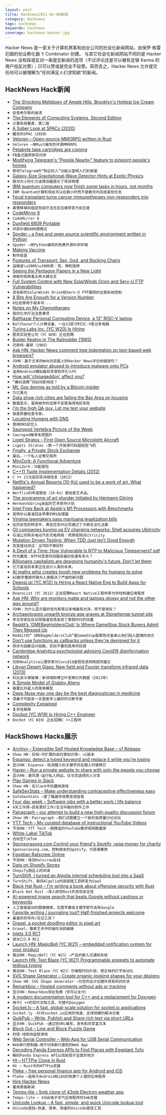 ```yaml
---
layout: post
title: Hacknews2021-02-06新闻
category: Hacknews
tags: hacknews
keywords: hacknews
coverage: hacknews-banner.jpg
---
```


Hacker News 是一家关于计算机黑客和创业公司的社会化新闻网站，由保罗·格雷厄姆的创业孵化器 Y Combinator 创建。
与其它社会化新闻网站不同的是 Hacker News 没有踩或反对一条提交新闻的选项（不过评论还是可以被有足够 Karma 的用户投反对票）；只可以赞或是完全不投票。简而言之，Hacker News 允许提交任何可以被理解为“任何满足人们求知欲”的新闻。

## HackNews Hack新闻


- [The Shocking Meltdown of Ample Hills, Brooklyn's Hottest Ice Cream Company](https://marker.medium.com/the-shocking-meltdown-of-ample-hills-brooklyns-hottest-ice-cream-company-66b27dc1791d)
- `安普希尔斯的崩溃`
- [The Elements of Computing Systems, Second Edition](https://mitpress.mit.edu/books/elements-computing-systems-second-edition)
- `计算系统要素，第二版`
- [A Sober Look at SPACs (2020)](https://dx.doi.org/10.2139/ssrn.3720919)
- `醒目的SPAC（2020）`
- [Veloren – Open-source MMORPG written in Rust](https://veloren.net/)
- `Veloren –用Rust编写的开源MMORPG`
- [Petabyte tape cartridges are coming](https://blocksandfiles.com/2021/02/04/petabyte-tape-cartridges-are-coming/)
- `PB盒式磁带即将问世`
- [Modifying Telegram's “People Nearby” feature to pinpoint people's homes](https://owlspace.xyz/cybersec/tg-nearby/)
- `修改Telegram的“附近的人”功能以查明人们的房屋`
- [Galaxy-Size Gravitational-Wave Detector Hints at Exotic Physics](https://www.scientificamerican.com/article/galaxy-size-gravitational-wave-detector-hints-at-exotic-physics/)
- `银河大小的引力波探测器提示了奇异物理`
- [IBM quantum computers now finish some tasks in hours, not months](https://www.engadget.com/ibm-quantum-computing-speedup-050134678.html)
- `IBM Quantum计算机现在可以在数小时而不是数月内完成某些任务`
- [Fecal transplant turns cancer immunotherapy non-responders into responders](https://www.eurekalert.org/pub_releases/2021-02/uop-ftt012921.php)
- `粪便移植将癌症免疫疗法无反应者转变为反应者`
- [CodeMirror 6](https://codemirror.net/6/)
- `CodeMirror 6`
- [Dunfield 6809 Portable](http://dunfield.classiccmp.org/d6809/index.htm)
- `邓菲尔德6809便携式`
- [Spyder – a free and open source scientific environment written in Python](https://www.spyder-ide.org/)
- `Spyder –用Python编写的免费开源科学环境`
- [Making Vaccine](https://www.lesswrong.com/posts/niQ3heWwF6SydhS7R/making-vaccine)
- `制作疫苗`
- [Postures of Transport: Sex, God, and Rocking Chairs](https://publicdomainreview.org/essay/postures-of-transport)
- `运输姿\u200b\u200b势：性，神和摇椅`
- [Seeing the Pentagon Papers in a New Light](https://www.propublica.org/article/seeing-the-pentagon-papers-in-a-new-light)
- `用新的视角看五角大楼论文`
- [Full System Control with New SolarWinds Orion and Serv-U FTP Vulnerabilities](https://www.trustwave.com/en-us/resources/blogs/spiderlabs-blog/full-system-control-with-new-solarwinds-orion-based-and-serv-u-ftp-vulnerabilities/)
- `具有新的SolarWinds Orion和Serv-U FTP漏洞的全面系统控制`
- [8 Bits Are Enough for a Version Number](http://kroah.com/log/blog/2021/02/05/8-bits-are-enough-for-a-version-number-dot-dot-dot/)
- `8位足够用于版本号...`
- [Notes on My Chemotherapy](https://www.charlieharrington.com/chemotherapy)
- `我的化学疗法注意事项`
- [Balthazar Personal Computing Device, a 13” RISC-V laptop](https://balthazar.space/wiki/Balthazar)
- `Balthazar个人计算设备，一台13英寸RISC-V笔记本电脑`
- [Turing Labs Inc. (YC W20) Is Hiring](https://www.workatastartup.com/jobs/42033)
- `图灵实验室公司（YC W20）正在招聘`
- [Buster Keaton in The Railrodder (1965)](https://www.nfb.ca/film/railrodder/)
- `巴斯特·基顿（1965）`
- [Ask HN: Hacker News comment tree indentation on text-based web browsers?](item?id=26040504)
- `问HN：基于文本的Web浏览器上的Hacker News评论树缩进吗？`
- [Android emulator abused to introduce malware onto PCs](https://blog.malwarebytes.com/awareness/2021/02/android-emulator-abused-to-introduce-malware-onto-pcs/)
- `滥用Android模拟器将恶意软件引入PC`
- [How will 'chipageddon' affect you?](https://www.bbc.com/news/technology-55936011)
- `“筹码浪费”将如何影响您？`
- [Mt. Gox demise as told by a Bitcoin insider](https://www.bloomberg.com/news/articles/2021-01-31/-trillion-dollar-mt-gox-demise-as-told-by-a-bitcoin-insider)
- `万亿美元`
- [Data show rich cities are failing the Bay Area on housing](https://goldenstatswarrior.substack.com/p/data-show-rich-cities-are-failing)
- `数据显示，富裕城市的住房不足使海湾地区失败`
- [I'm the high QA guy. Let me test your website](http://www.highqaguy.com/)
- `我是质量检查专家。`
- [Locating Humans with DNS](https://landshark.io/2021/02/04/dns-for-humans.html)
- `使用DNS定位人`
- [Sauropod Vertebra Picture of the Week](https://svpow.com/)
- `Sauropod椎骨本周图片`
- [Ligeti Stratos – First Open Source Microlight Aircraft](http://ligeti-stratos.com/)
- `Ligeti Stratos –第一个开放源代码超轻型飞机`
- [Finally, a Private Stock Exchange](https://henrysward.medium.com/finally-a-private-stock-exchange-cartax-3c658f30ac97)
- `最后，一个私人证券交易所`
- [MiniZork: A Functional Adventure](https://github.com/naver/lispe/wiki/8.-Mini-Zork:-A-functional-adventure)
- `MiniZork：功能冒险`
- [C++11 Tuple Implementation Details (2012)](http://mitchnull.blogspot.com/2012/06/c11-tuple-implementation-details-part-1.html)
- `C ++ 11元组实现详细信息（2012）`
- [Netflix's Annual Reports (10-Ks) used to be a work of art. What happened?](https://singhkays.com/blog/netflix-annual-reports-work-of-art/)
- `Netflix的年度报告（10-Ks）曾经是艺术品。`
- [The programme of art plunder initiated by Hermann Göring](https://www.spectator.co.uk/article/the-programme-of-art-plunder-initiated-by-hermann-g-ring-continued-long-after-the-war-s-end)
- `HermannGöring发起的艺术掠夺计划`
- [Intel Fires Back at Apple's M1 Processors with Benchmarks](https://www.tomshardware.com/news/intel-fires-back-at-apple-m1-processors-with-benchmarks)
- `英特尔以基准回击苹果的M1处理器`
- [Virginia lawmakers pass marijuana legalization bills](https://wset.com/news/local/virginia-house-votes-legalize-marijuana)
- `在历史性的转变中，弗吉尼亚州议员通过了大麻合法化法案`
- [Oil companies buying up EV charging networks: Shell acquires Ubitricity](https://chargedevs.com/newswire/oil-companies-buying-up-ev-charging-networks-shell-acquires-ubitricity/)
- `石油公司购买电动汽车充电网络：壳牌收购Ubitricity`
- [Mutation Driven Testing: When TDD Just Isn’t Good Enough](https://software.rajivprab.com/2021/02/04/mutation-driven-testing-when-tdd-just-isnt-good-enough/)
- `突变驱动测试：当TDD不够好时`
- [A Devil of a Time: How Vulnerable Is NTP to Malicious Timeservers? pdf](https://a95dd233-6d9a-4a97-bf9f-a1133293b480.filesusr.com/ugd/3b1e1e_278d283d14bf4dc994128eb4be88484a.pdf)
- `时光魔鬼：NTP对恶意时间服务器的危害有多大？ `
- [Billionaire capitalists are designing humanity's future. Don't let them](https://www.theguardian.com/commentisfree/2021/feb/05/jeff-bezos-elon-musk-spacex-blue-origin)
- `亿万富翁资本家正在设计人类的未来。`
- [AI maths whiz creates tough new problems for humans to solve](https://www.nature.com/articles/d41586-021-00304-8)
- `AI数学重磅炸弹为人类解决了严峻的新问题`
- [DeansList (YC IK12) Is Hiring a React Native Eng to Build Apps for Schools](https://apply.workable.com/deanslist/j/07A42A6EB9/)
- `DeansList（YC IK12）正在招聘React Native工程师来为学校构建应用程序`
- [Ask HN: Why are monitors matte and laptops glossy and not the other way around?](item?id=26044558)
- `问HN：为什么显示器的哑光和笔记本电脑有光泽，而不是相反？`
- [Archaeologists unearth bronze age graves at Stonehenge tunnel site](https://www.theguardian.com/uk-news/2021/feb/04/archaeologist-unearth-bronze-age-graves-stonehenge-a303-tunnel-site)
- `考古学家在巨石阵隧道现场发现了青铜时代的坟墓`
- [Reddit’s ‘GMEBagHoldersClub’ Is Where GameStop Stock Buyers Admit They Messed Up](https://www.vice.com/en/article/k7ayga/reddits-gmebagholdersclub-is-where-gamestock-stock-buyers-admit-they-messed-up)
- `Reddit的“ GMEBagHoldersClub”是GameStop股票购买者承认他们陷入困境的地方`
- [Don't use functions as callbacks unless they're designed for it](https://jakearchibald.com/2021/function-callback-risks/)
- `除非为函数设计函数，否则不要将其用作回调`
- [Cambridge Analytica psychologist advising Covid19 disinformation network](https://bylinetimes.com/2021/02/02/cambridge-analytica-psychologist-advising-global-covid-19-disinformation-network-linked-to-nigel-farage-and-conservative-party/)
- `剑桥Analytica心理学家为Covid19虚假信息网络提供建议`
- [Libyan Desert Glass: New field and Fourier transform infrared data (2013)](https://onlinelibrary.wiley.com/doi/full/10.1111/maps.12223)
- `利比亚沙漠玻璃：新领域和傅立叶变换红外数据（2013年）`
- [A Simple Model of Grabby Aliens](https://arxiv.org/abs/2102.01522)
- `格雷比外星人的简单模型`
- [Deep Nose may one day be the best diagnostician in medicine](https://nautil.us/issue/95/escape/the-doctor-will-sniff-you-now)
- `深鼻子可能有一天是医学上最好的诊断专家`
- [Complexity Explained](https://complexityexplained.github.io/)
- `复杂性解释`
- [Docbot (YC W19) Is Hiring C++ Engineer](item?id=26045978)
- `Docbot（YC W19）正在招聘C ++工程师`


## HackShows Hacks展示

- [ Archivy – Extensible Self Hosted Knowledge Base – v1 Release](https://archivy.github.io)
- `Show HN：存档–可扩展的自托管知识库– v1版本`
- [ Espanso: detect a typed keyword and replace it while you're typing](https://espanso.org/)
- `显示HN：Espanso：检测键入的关键字并在键入时替换它`
- [ Haven – Run a private website to share with only the people you choose](https://havenweb.org/)
- `显示HN：避风港-运行私人网站，仅与您选择的人分享`
- [ Play Games in Slack](https://bored.social/)
- `Show HN：在Slack中玩趣味游戏`
- [ SafeSexStats – Make understanding contraceptive effectiveness easy](https://safesexstats.com/)
- `SafeSexStats –使了解避孕效果变得容易`
- [ Four day week – Software jobs with a better work / life balance](https://www.fourdayweek.io/)
- `4天工作周–具有更好工作/生活平衡的软件工作`
- [ Pairagraph – our attempt to build a new high-quality discussion forum](http://pairagraph.com)
- `Show HN：Pairagraph –我们试图建立一个新的高质量讨论论坛`
- [ YTT Tech – My curated database of instructional YouTube Videos](https://ytt-tech.com)
- `节目HN：YTT Tech –我精选的YouTube教学视频数据库`
- [ White-Label TikTok](https://alvin5.com)
- `白标签TikTok`
- [ Sponsorasong.com,Control your friend's Spotify, raise money for charity](https://sponsorasong.com)
- `Sponsorasong.com，控制朋友的Spotify，为慈善筹款`
- [ Egyptian Ratscrew Online](https://playcards.club)
- `节目HN：埃及Ratscrew在线`
- [ Data on Shopify Stores](https://shopgram.io)
- `Shopify商店上的间谍`
- [ TurnShift, I turned an Algolia internal scheduling tool into a SaaS](https://turnshift.app/)
- `TurnShift，我将Algolia内部调度工具转变为SaaS`
- [ Black Hat Rust – I'm writing a book about offensive security with Rust](https://academy.kerkour.com/black-hat-rust)
- `Black Hat Rust –深入研究Rust的进攻安全性`
- [ AI-powered image search that beats Google without captions or keywords](https://evertrove.co/)
- `人工智能驱动的图像搜索，无需字幕或关键字即可击败Google`
- [ Favorite writing / journaling tool? Half-finished projects welcome](item?id=26030256)
- `最喜欢的写作/日记工具？`
- [ Graxel, a pocket doodling editor in pixel art](https://maxwellito.github.io/graxel/)
- `Graxel，像素艺术中的袖珍涂鸦编辑`
- [ Inlets 3.0 RC1](https://github.com/inlets/inlets/releases/tag/3.0.0-rc1)
- `进水口3.0 RC1`
- [Launch HN: MagicBell (YC W21) – embedded notification system for your product](item?id=26037645)
- `推出HN：MagicBell（YC W21）–产品的嵌入式通知系统`
- [Launch HN: Text Blaze (YC W21) Programmable snippets to automate tedious typing](item?id=26037816)
- `推出HN：Text Blaze（YC W21）可编程代码片段，使乏味的打字自动化`
- [ SVG Shape Generator – Create organic-looking shapes for your designs](https://www.softr.io/tools/svg-shape-generator)
- `Show HN：SVG Shape Generator –为您的设计创建外观有机的形状`
- [ Remarkbox – Hosted comments without ads or tracking](https://www.remarkbox.com/remarkbox-is-now-pay-what-you-can.html)
- `显示HN：Remarkbox现在免费（您可以支付）`
- [ A modern documentation tool for C++ and a replacement for Doxygen](https://hdoc.io/)
- `用于C ++的现代文档工具，可替代Doxygen`
- [ Socket.ly – A fast, global-scale solution for socket.io applications](https://socket.ly)
- `Socket.ly –针对socket.io应用的快速，全球规模的解决方案`
- [ QuikPub – Write, Publish and Share rich text via short URLs](https://quikpub.co/)
- `显示HN：QuikPub –通过短URL编写，发布和共享富文本`
- [ Block Out – Line and Block Puzzle Game](https://blockoutunity.github.io/)
- `封锁-线和块益智游戏`
- [ Web Serial Controller – Web App for USB Serial Communication](https://webserial.app/)
- `Web串行控制器–用于USB串行通信的Web App`
- [ Decoding Panda Express APIs to Find Places with Eggplant Tofu](https://medium.com/analytics-vidhya/i-reverse-engineered-panda-expresss-internal-api-to-map-every-store-that-has-eggplant-tofu-88fd9c37f184)
- `解码Panda Express API以找到茄子豆腐的地方`
- [ Ht – HTTPie Clone in Rust](https://github.com/ducaale/ht)
- `Ht – Rust中的HTTPie克隆`
- [ Pleke – free personal finance app for Android and iOS](https://pleke.com/)
- `Pleke –适用于Android和iOS的免费个人理财应用程序`
- [ Hire Hacker News](https://hirehackernews.com/)
- `雇用黑客新闻`
- [ Temps-lite – 5mb clone of 43mb Electron weather app](https://github.com/GirkovArpa/temps-lite)
- `Temps-lite – 43mb电子天气应用程序的5mb克隆`
- [ Unicode Lookup – A fast, simple, and quick Unicode lookup tool](https://unicode.emnudge.dev/)
- `Unicode查找–快速，简单，快速的Unicode查找工具`

